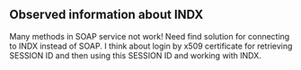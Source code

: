 Observed information about INDX
---
Many methods in SOAP service not work! Need find solution for connecting to INDX instead of SOAP. I think about login by
x509 certificate for retrieving SESSION ID and then using this SESSION ID and working with INDX.     